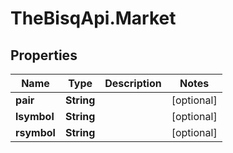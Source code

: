 # TheBisqApi.Market

## Properties
Name | Type | Description | Notes
------------ | ------------- | ------------- | -------------
**pair** | **String** |  | [optional] 
**lsymbol** | **String** |  | [optional] 
**rsymbol** | **String** |  | [optional] 


